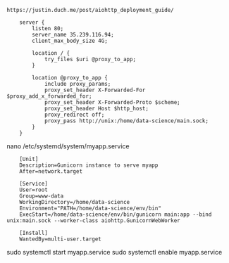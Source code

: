 `https://justin.duch.me/post/aiohttp_deployment_guide/`



        server {
            listen 80;
            server_name 35.239.116.94;
            client_max_body_size 4G;

            location / { 
                try_files $uri @proxy_to_app;
            }

            location @proxy_to_app {
                include proxy_params;
                proxy_set_header X-Forwarded-For $proxy_add_x_forwarded_for;
                proxy_set_header X-Forwarded-Proto $scheme;
                proxy_set_header Host $http_host;
                proxy_redirect off;
                proxy_pass http://unix:/home/data-science/main.sock;
            }
        }

nano /etc/systemd/system/myapp.service

        [Unit]
        Description=Gunicorn instance to serve myapp
        After=network.target

        [Service]
        User=root
        Group=www-data
        WorkingDirectory=/home/data-science
        Environment="PATH=/home/data-science/env/bin"
        ExecStart=/home/data-science/env/bin/gunicorn main:app --bind unix:main.sock --worker-class aiohttp.GunicornWebWorker

        [Install]
        WantedBy=multi-user.target
        
sudo systemctl start myapp.service
sudo systemctl enable myapp.service
